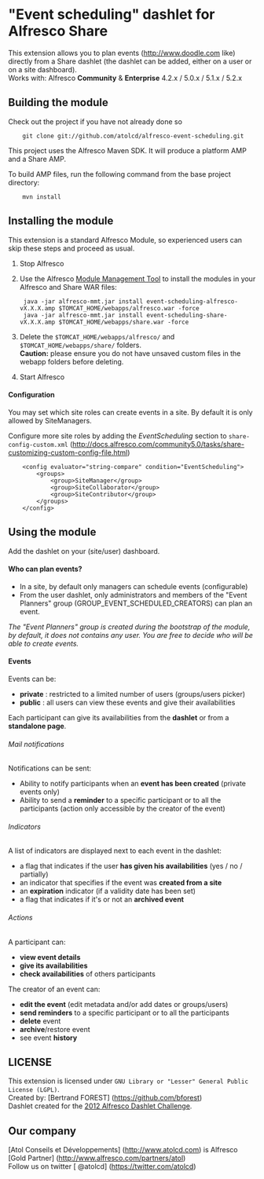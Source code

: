 "Event scheduling" dashlet for Alfresco Share
================================

This extension allows you to plan events (http://www.doodle.com like) directly from a Share dashlet (the dashlet can be added, either on a user or on a site dashboard).  
Works with: Alfresco **Community** & **Enterprise** 4.2.x / 5.0.x / 5.1.x / 5.2.x


Building the module
-------------------
Check out the project if you have not already done so

        git clone git://github.com/atolcd/alfresco-event-scheduling.git

This project uses the Alfresco Maven SDK. It will produce a platform AMP and a Share AMP.  

To build AMP files, run the following command from the base project directory:

        mvn install


Installing the module
---------------------
This extension is a standard Alfresco Module, so experienced users can skip these steps and proceed as usual.

1. Stop Alfresco
2. Use the Alfresco [Module Management Tool](http://wiki.alfresco.com/wiki/Module_Management_Tool) to install the modules in your Alfresco and Share WAR files:

        java -jar alfresco-mmt.jar install event-scheduling-alfresco-vX.X.X.amp $TOMCAT_HOME/webapps/alfresco.war -force
        java -jar alfresco-mmt.jar install event-scheduling-share-vX.X.X.amp $TOMCAT_HOME/webapps/share.war -force

3. Delete the `$TOMCAT_HOME/webapps/alfresco/` and `$TOMCAT_HOME/webapps/share/` folders.  
**Caution:** please ensure you do not have unsaved custom files in the webapp folders before deleting.
4. Start Alfresco

#### Configuration
You may set which site roles can create events in a site. By default it is only allowed by SiteManagers.

Configure more site roles by adding the *EventScheduling* section to `share-config-custom.xml` (http://docs.alfresco.com/community5.0/tasks/share-customizing-custom-config-file.html)

        <config evaluator="string-compare" condition="EventScheduling">
        	<groups>
        		<group>SiteManager</group>
        		<group>SiteCollaborator</group>
        		<group>SiteContributor</group>
        	</groups>
        </config>


Using the module
---------------------
Add the dashlet on your (site/user) dashboard.

#### Who can plan events?
 - In a site, by default only managers can schedule events (configurable)
 - From the user dashlet, only administrators and members of the "Event Planners" group (GROUP_EVENT_SCHEDULED_CREATORS) can plan an event.

*The "Event Planners" group is created during the bootstrap of the module, by default, it does not contains any user. You are free to decide who will be able to create events.*

#### Events
Events can be:
 - **private** : restricted to a limited number of users (groups/users picker)
 - **public** : all users can view these events and give their availabilities

Each participant can give its availabilities from the **dashlet** or from a **standalone page**.  

###### Mail notifications
Notifications can be sent:
 - Ability to notify participants when an **event has been created** (private events only)
 - Ability to send a **reminder** to a specific participant or to all the participants (action only accessible by the creator of the event)

###### Indicators
A list of indicators are displayed next to each event in the dashlet:
 - a flag that indicates if the user **has given his availabilities** (yes / no / partially)
 - an indicator that specifies if the event was **created from a site**
 - an **expiration** indicator (if a validity date has been set)
 - a flag that indicates if it's or not an **archived event**

###### Actions
A participant can:
 - **view event details**
 - **give its availabilities**
 - **check availabilities** of others participants

The creator of an event can:
 - **edit the event** (edit metadata and/or add dates or groups/users)
 - **send reminders** to a specific participant or to all the participants
 - **delete** event
 - **archive**/restore event
 - see event **history**



LICENSE
---------------------
This extension is licensed under `GNU Library or "Lesser" General Public License (LGPL)`.  
Created by: [Bertrand FOREST] (https://github.com/bforest)  
Dashlet created for the [2012 Alfresco Dashlet Challenge](https://wiki.alfresco.com/wiki/Dashlet_Challenge#2012).  


Our company
---------------------
[Atol Conseils et Développements] (http://www.atolcd.com) is Alfresco [Gold Partner] (http://www.alfresco.com/partners/atol)  
Follow us on twitter [ @atolcd] (https://twitter.com/atolcd)  
